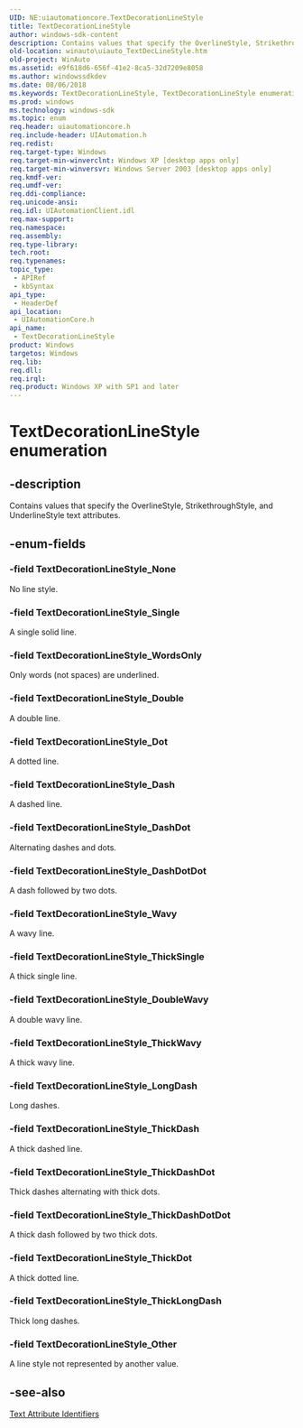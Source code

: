 ```yaml
---
UID: NE:uiautomationcore.TextDecorationLineStyle
title: TextDecorationLineStyle
author: windows-sdk-content
description: Contains values that specify the OverlineStyle, StrikethroughStyle, and UnderlineStyle text attributes.
old-location: winauto\uiauto_TextDecLineStyle.htm
old-project: WinAuto
ms.assetid: e9f618d6-656f-41e2-8ca5-32d7209e8058
ms.author: windowssdkdev
ms.date: 08/06/2018
ms.keywords: TextDecorationLineStyle, TextDecorationLineStyle enumeration [Windows Accessibility], TextDecorationLineStyle_Dash, TextDecorationLineStyle_DashDot, TextDecorationLineStyle_DashDotDot, TextDecorationLineStyle_Dot, TextDecorationLineStyle_Double, TextDecorationLineStyle_DoubleWavy, TextDecorationLineStyle_LongDash, TextDecorationLineStyle_None, TextDecorationLineStyle_Other, TextDecorationLineStyle_Single, TextDecorationLineStyle_ThickDash, TextDecorationLineStyle_ThickDashDot, TextDecorationLineStyle_ThickDashDotDot, TextDecorationLineStyle_ThickDot, TextDecorationLineStyle_ThickLongDash, TextDecorationLineStyle_ThickSingle, TextDecorationLineStyle_ThickWavy, TextDecorationLineStyle_Wavy, TextDecorationLineStyle_WordsOnly, uiauto.uiauto_TextDecLineStyle, uiauto_TextDecLineStyle, uiautomationcore/TextDecorationLineStyle, uiautomationcore/TextDecorationLineStyle_Dash, uiautomationcore/TextDecorationLineStyle_DashDot, uiautomationcore/TextDecorationLineStyle_DashDotDot, uiautomationcore/TextDecorationLineStyle_Dot, uiautomationcore/TextDecorationLineStyle_Double, uiautomationcore/TextDecorationLineStyle_DoubleWavy, uiautomationcore/TextDecorationLineStyle_LongDash, uiautomationcore/TextDecorationLineStyle_None, uiautomationcore/TextDecorationLineStyle_Other, uiautomationcore/TextDecorationLineStyle_Single, uiautomationcore/TextDecorationLineStyle_ThickDash, uiautomationcore/TextDecorationLineStyle_ThickDashDot, uiautomationcore/TextDecorationLineStyle_ThickDashDotDot, uiautomationcore/TextDecorationLineStyle_ThickDot, uiautomationcore/TextDecorationLineStyle_ThickLongDash, uiautomationcore/TextDecorationLineStyle_ThickSingle, uiautomationcore/TextDecorationLineStyle_ThickWavy, uiautomationcore/TextDecorationLineStyle_Wavy, uiautomationcore/TextDecorationLineStyle_WordsOnly, winauto.uiauto_TextDecLineStyle
ms.prod: windows
ms.technology: windows-sdk
ms.topic: enum
req.header: uiautomationcore.h
req.include-header: UIAutomation.h
req.redist: 
req.target-type: Windows
req.target-min-winverclnt: Windows XP [desktop apps only]
req.target-min-winversvr: Windows Server 2003 [desktop apps only]
req.kmdf-ver: 
req.umdf-ver: 
req.ddi-compliance: 
req.unicode-ansi: 
req.idl: UIAutomationClient.idl
req.max-support: 
req.namespace: 
req.assembly: 
req.type-library: 
tech.root: 
req.typenames: 
topic_type:
 - APIRef
 - kbSyntax
api_type:
 - HeaderDef
api_location:
 - UIAutomationCore.h
api_name:
 - TextDecorationLineStyle
product: Windows
targetos: Windows
req.lib: 
req.dll: 
req.irql: 
req.product: Windows XP with SP1 and later
---
```


# TextDecorationLineStyle enumeration


## -description


Contains values that specify the OverlineStyle, StrikethroughStyle, and UnderlineStyle text attributes.


## -enum-fields




### -field TextDecorationLineStyle_None

No line style.


### -field TextDecorationLineStyle_Single

A single solid line.


### -field TextDecorationLineStyle_WordsOnly

Only words (not spaces) are underlined.


### -field TextDecorationLineStyle_Double

A double line.


### -field TextDecorationLineStyle_Dot

A dotted line.


### -field TextDecorationLineStyle_Dash

A dashed line.


### -field TextDecorationLineStyle_DashDot

Alternating dashes and dots.


### -field TextDecorationLineStyle_DashDotDot

A dash followed by two dots.


### -field TextDecorationLineStyle_Wavy

A wavy line.


### -field TextDecorationLineStyle_ThickSingle

A thick single line.


### -field TextDecorationLineStyle_DoubleWavy

A double wavy line.


### -field TextDecorationLineStyle_ThickWavy

A thick wavy line.


### -field TextDecorationLineStyle_LongDash

Long dashes.


### -field TextDecorationLineStyle_ThickDash

A thick dashed line.


### -field TextDecorationLineStyle_ThickDashDot

Thick dashes alternating with thick dots.


### -field TextDecorationLineStyle_ThickDashDotDot

A thick dash followed by two thick dots.


### -field TextDecorationLineStyle_ThickDot

A thick dotted line.


### -field TextDecorationLineStyle_ThickLongDash

Thick long dashes.


### -field TextDecorationLineStyle_Other

A line style not represented by another value.


## -see-also




<a href="https://msdn.microsoft.com/67d86817-6a3f-4047-88d9-34f33f52a563">Text Attribute Identifiers</a>
 

 


